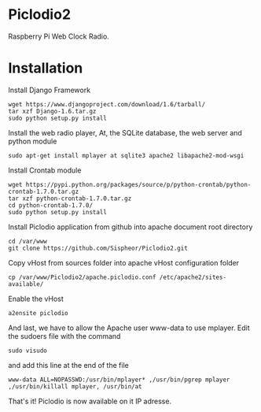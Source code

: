 Piclodio2
=========

Raspberry Pi Web Clock Radio.

Installation
==========

Install Django Framework
```
wget https://www.djangoproject.com/download/1.6/tarball/
tar xzf Django-1.6.tar.gz
sudo python setup.py install
```

Install the web radio player, At, the SQLite database, the web server and python module
```
sudo apt-get install mplayer at sqlite3 apache2 libapache2-mod-wsgi
```

Install Crontab module
```
wget https://pypi.python.org/packages/source/p/python-crontab/python-crontab-1.7.0.tar.gz
tar xzf python-crontab-1.7.0.tar.gz
cd python-crontab-1.7.0/
sudo python setup.py install
```

Install Piclodio application from github into apache document root directory
```
cd /var/www
git clone https://github.com/Sispheor/Piclodio2.git
```

Copy vHost from sources folder into apache vHost configuration folder
```
cp /var/www/Piclodio2/apache.piclodio.conf /etc/apache2/sites-available/
```

Enable the vHost
```
a2ensite piclodio
```
And last, we have to allow the Apache user www-data to use mplayer. Edit the sudoers file with the command
```
sudo visudo
```
and add this line at the end of the file
```
www-data ALL=NOPASSWD:/usr/bin/mplayer* ,/usr/bin/pgrep mplayer ,/usr/bin/killall mplayer, /usr/bin/at
```

That's it! Piclodio is now available on it IP adresse.
